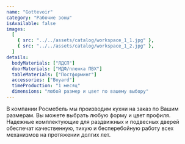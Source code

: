 ```yaml
---
name: "Gottevoir"
category: "Рабочие зоны"
isAvailable: false
images:
  [
    { src: "../../assets/catalog/workspace_1_1.jpg" },
    { src: "../../assets/catalog/workspace_1_2.jpg" },
  ]
details:
  bodyMaterials: ["ЛДСП"]
  doorMaterials: ["МДФ/пленка ПВХ"]
  tableMaterials: ["Постформинг"]
  accessories: ["Boyard"]
  timeProduction: "1 месяц"
  dimensions: "любой размер и цвет по вашему выбору"
---
```


В компании Росмебель мы производим кухни на заказ по Вашим размерам. Вы можете выбрать любую форму и цвет профиля.
Надежные комплектующие для раздвижных и подвесных дверей обеспечат качественную, тихую и бесперебойную работу всех механизмов на протяжении долгих лет.
